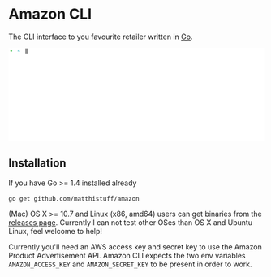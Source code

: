 # Amazon CLI

The CLI interface to you favourite retailer written in [Go](http://golang.org/).

![Amazon CLI](https://raw.githubusercontent.com/matthistuff/amazon/master/amazon.gif)

## Installation

If you have Go >= 1.4 installed already

```
go get github.com/matthistuff/amazon
```

(Mac) OS X >= 10.7 and Linux (x86, amd64) users can get binaries from the [releases page](https://github.com/matthistuff/amazon/releases). Currently I can not test other OSes than OS X and Ubuntu Linux, feel welcome to help!

Currently you'll need an AWS access key and secret key to use the Amazon Product Advertisement API. Amazon CLI expects the two env variables `AMAZON_ACCESS_KEY` and `AMAZON_SECRET_KEY` to be present in order to work.